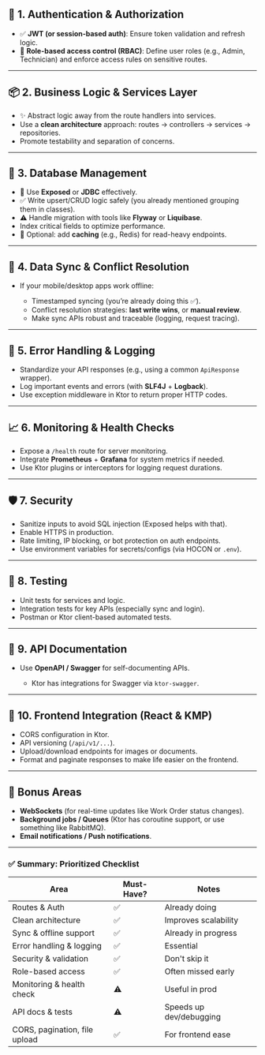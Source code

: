 ## 🔐 1. **Authentication & Authorization**

* ✅ **JWT (or session-based auth)**: Ensure token validation and refresh logic.
* 🔐 **Role-based access control (RBAC)**: Define user roles (e.g., Admin, Technician) and enforce access rules on sensitive routes.

---

## 📦 2. **Business Logic & Services Layer**

* ✨ Abstract logic away from the route handlers into services.
* Use a **clean architecture** approach: routes → controllers → services → repositories.
* Promote testability and separation of concerns.

---

## 📂 3. **Database Management**

* 🧠 Use **Exposed** or **JDBC** effectively.
* ✅ Write upsert/CRUD logic safely (you already mentioned grouping them in classes).
* ⚠️ Handle migration with tools like **Flyway** or **Liquibase**.
* Index critical fields to optimize performance.
* 💾 Optional: add **caching** (e.g., Redis) for read-heavy endpoints.

---

## 🔁 4. **Data Sync & Conflict Resolution**

* If your mobile/desktop apps work offline:

  * Timestamped syncing (you’re already doing this ✅).
  * Conflict resolution strategies: **last write wins**, or **manual review**.
  * Make sync APIs robust and traceable (logging, request tracing).

---

## 🔄 5. **Error Handling & Logging**

* Standardize your API responses (e.g., using a common `ApiResponse` wrapper).
* Log important events and errors (with **SLF4J** + **Logback**).
* Use exception middleware in Ktor to return proper HTTP codes.

---

## 📈 6. **Monitoring & Health Checks**

* Expose a `/health` route for server monitoring.
* Integrate **Prometheus** + **Grafana** for system metrics if needed.
* Use Ktor plugins or interceptors for logging request durations.

---

## 🛡 7. **Security**

* Sanitize inputs to avoid SQL injection (Exposed helps with that).
* Enable HTTPS in production.
* Rate limiting, IP blocking, or bot protection on auth endpoints.
* Use environment variables for secrets/configs (via HOCON or `.env`).

---

## 🧪 8. **Testing**

* Unit tests for services and logic.
* Integration tests for key APIs (especially sync and login).
* Postman or Ktor client-based automated tests.

---

## 📄 9. **API Documentation**

* Use **OpenAPI / Swagger** for self-documenting APIs.

  * Ktor has integrations for Swagger via `ktor-swagger`.

---

## 🧩 10. **Frontend Integration (React & KMP)**

* CORS configuration in Ktor.
* API versioning (`/api/v1/...`).
* Upload/download endpoints for images or documents.
* Format and paginate responses to make life easier on the frontend.

---

## 🚀 Bonus Areas

* **WebSockets** (for real-time updates like Work Order status changes).
* **Background jobs / Queues** (Ktor has coroutine support, or use something like RabbitMQ).
* **Email notifications / Push notifications**.

---

### ✅ Summary: Prioritized Checklist

| Area                          | Must-Have? | Notes                   |
| ----------------------------- | ---------- | ----------------------- |
| Routes & Auth                 | ✅          | Already doing           |
| Clean architecture            | ✅          | Improves scalability    |
| Sync & offline support        | ✅          | Already in progress     |
| Error handling & logging      | ✅          | Essential               |
| Security & validation         | ✅          | Don't skip it           |
| Role-based access             | ✅          | Often missed early      |
| Monitoring & health check     | ⚠️         | Useful in prod          |
| API docs & tests              | ⚠️         | Speeds up dev/debugging |
| CORS, pagination, file upload | ✅          | For frontend ease       |

